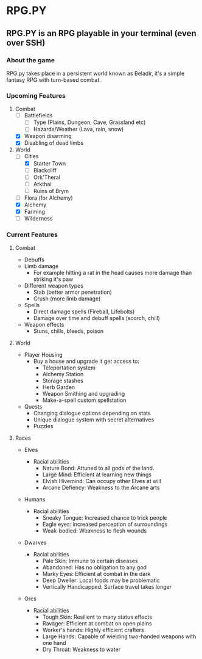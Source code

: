 # RPG.PY
## RPG.PY is an RPG playable in your terminal (even over SSH)
### About the game

RPG.py takes place in a persistent world known as Beladir, it's a simple fantasy RPG with turn-based combat.

### Upcoming Features
1. Combat
    - [ ] Battlefields
      - [ ] Type (Plains, Dungeon, Cave, Grassland etc)
      - [ ] Hazards/Weather (Lava, rain, snow)
    - [x] Weapon disarming
    - [x] Disabling of dead limbs

2. World 
    - [ ] Cities
      - [x] Starter Town
      - [ ] Blackcliff
      - [ ] Ork'Theral
      - [ ] Arkthal
      - [ ] Ruins of Brym
      
    - [ ] Flora (for Alchemy)
    - [x] Alchemy
    - [x] Farming
    - [ ] Wilderness
### Current Features

1. Combat
      - Debuffs
      - Limb damage
        - For example hitting a rat in the head causes more damage than striking it's paw
      - Different weapon types
        - Stab (better armor penetration)
        - Crush (more limb damage)
      - Spells
        - Direct damage spells (Fireball, Lifebolts)
        - Damage over time and debuff spells (scorch, chill)
      - Weapon effects
        - Stuns, chills, bleeds, poison
    
2. World
      - Player Housing
        - Buy a house and upgrade it get access to:
          - Teleportation system
          - Alchemy Station
          - Storage stashes
          - Herb Garden
          - Weapon Smithing and upgrading
          - Make-a-spell custom spellstation
      - Quests
        - Changing dialogue options depending on stats
        - Unique dialogue system with secret alternatives
        - Puzzles
    
3. Races
      - Elves
        - Racial abilities
          - Nature Bond: Attuned to all gods of the land.
          - Large Mind: Efficient at learning new things
          - Elvish Hivemind: Can occupy other Elves at will
          - Arcane Defiency: Weakness to the Arcane arts

      - Humans
        - Racial abilities
          - Sneaky Tongue: Increased chance to trick people
          - Eagle eyes: increased perception of surroundings
          - Weak-bodied: Weakness to flesh wounds

      - Dwarves
        - Racial abilities
          - Pale Skin: Immune to certain diseases
          - Abandoned: Has no obligation to any god
          - Murky Eyes: Efficient at combat in the dark
          - Deep Dweller: Local foods may be problematic
          - Vertically Handicapped: Surface travel takes longer

      - Orcs
        - Racial abilities
          - Tough Skin: Resilient to many status effects
          - Ravager: Efficient at combat on open plains
          - Worker's hands: Highly efficient crafters
          - Large Hands: Capable of wielding two-handed weapons with one hand
          - Dry Throat: Weakness to water
